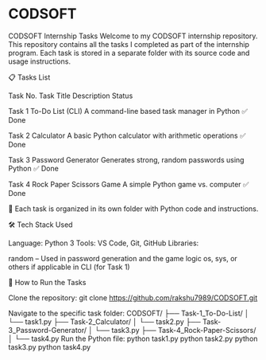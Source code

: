 # CODSOFT
CODSOFT Internship Tasks
Welcome to my CODSOFT internship repository. This repository contains all the tasks I completed as part of the internship program. Each task is stored in a separate folder with its source code and usage instructions.

📋 Tasks List



Task No.
Task Title
Description
Status




Task 1
To-Do List (CLI)
A command-line based task manager in Python
✅ Done


Task 2
Calculator
A basic Python calculator with arithmetic operations
✅ Done


Task 3
Password Generator
Generates strong, random passwords using Python
✅ Done


Task 4
Rock Paper Scissors Game
A simple Python game vs. computer
✅ Done




📁 Each task is organized in its own folder with Python code and instructions.


🛠️ Tech Stack Used

Language: Python 3
Tools: VS Code, Git, GitHub
Libraries:

random – Used in password generation and the game logic
os, sys, or others if applicable in CLI (for Task 1)




🚀 How to Run the Tasks

Clone the repository:
git clone https://github.com/rakshu7989/CODSOFT.git
    
      
    

      
    

    
  

Navigate to the specific task folder:
CODSOFT/
├── Task-1_To-Do-List/
│   └── task1.py
├── Task-2_Calculator/
│   └── task2.py
├── Task-3_Password-Generator/
│   └── task3.py
├── Task-4_Rock-Paper-Scissors/
│   └── task4.py
Run the Python file:
python task1.py
python task2.py
python task3.py
python task4.py

